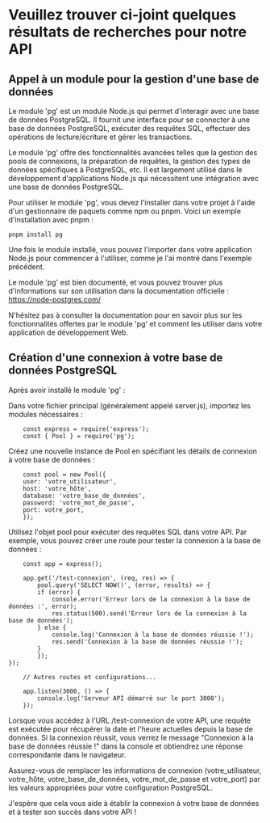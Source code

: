 # Veuillez trouver ci-joint quelques résultats de recherches pour notre API

## Appel à un module pour la gestion d'une base de données

Le module 'pg' est un module Node.js qui permet d'interagir avec une base de données PostgreSQL. Il fournit une interface pour se connecter à une base de données PostgreSQL, exécuter des requêtes SQL, effectuer des opérations de lecture/écriture et gérer les transactions.

Le module 'pg' offre des fonctionnalités avancées telles que la gestion des pools de connexions, la préparation de requêtes, la gestion des types de données spécifiques à PostgreSQL, etc. Il est largement utilisé dans le développement d'applications Node.js qui nécessitent une intégration avec une base de données PostgreSQL.

Pour utiliser le module 'pg', vous devez l'installer dans votre projet à l'aide d'un gestionnaire de paquets comme npm ou pnpm. Voici un exemple d'installation avec pnpm :

`pnpm install pg`

Une fois le module installé, vous pouvez l'importer dans votre application Node.js pour commencer à l'utiliser, comme je l'ai montré dans l'exemple précédent.

Le module 'pg' est bien documenté, et vous pouvez trouver plus d'informations sur son utilisation dans la documentation officielle : https://node-postgres.com/

N'hésitez pas à consulter la documentation pour en savoir plus sur les fonctionnalités offertes par le module 'pg' et comment les utiliser dans votre application de développement Web.

## Création d'une connexion à votre base de données PostgreSQL

Après avoir installé le module 'pg' :

Dans votre fichier principal (généralement appelé server.js), importez les modules nécessaires :

```
    const express = require('express');
    const { Pool } = require('pg');
```

Créez une nouvelle instance de Pool en spécifiant les détails de connexion à votre base de données :

```
    const pool = new Pool({
  	user: 'votre_utilisateur',
	host: 'votre_hôte',
	database: 'votre_base_de_données',
	password: 'votre_mot_de_passe',
	port: votre_port,
	});
```
Utilisez l'objet pool pour exécuter des requêtes SQL dans votre API.
Par exemple, vous pouvez créer une route pour tester la connexion à la base de données :

```
	const app = express();

	app.get('/test-connexion', (req, res) => {
		pool.query('SELECT NOW()', (error, results) => {
		if (error) {
		    console.error('Erreur lors de la connexion à la base de données :', error);
		    res.status(500).send('Erreur lors de la connexion à la base de données');
		} else {
		    console.log('Connexion à la base de données réussie !');
		    res.send('Connexion à la base de données réussie !');
		}
		});
});

	// Autres routes et configurations...

	app.listen(3000, () => {
		console.log('Serveur API démarré sur le port 3000');
	});
```

Lorsque vous accédez à l'URL /test-connexion de votre API, une requête est exécutée pour récupérer la date et l'heure actuelles depuis la base de données. Si la connexion réussit, vous verrez le message "Connexion à la base de données réussie !" dans la console et obtiendrez une réponse correspondante dans le navigateur.

Assurez-vous de remplacer les informations de connexion (votre_utilisateur, votre_hôte, votre_base_de_données, votre_mot_de_passe et votre_port) par les valeurs appropriées pour votre configuration PostgreSQL.

J'espère que cela vous aide à établir la connexion à votre base de données et à tester son succès dans votre API !





